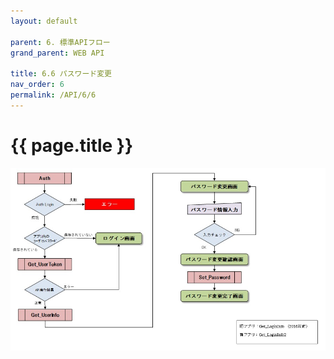 ```yaml
---
layout: default

parent: 6. 標準APIフロー
grand_parent: WEB API

title: 6.6 パスワード変更
nav_order: 6
permalink: /API/6/6
---
```


# {{ page.title }}

<a href="/img/API/6.6.パスワード変更.jpeg" target="_blank">
<img src="/img/API/6.6.パスワード変更.jpeg" alt="search tokui">
</a>